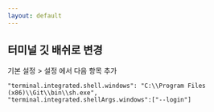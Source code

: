 ```yaml
---
layout: default 
---
```

## 터미널 깃 배쉬로 변경
기본 설정 > 설정  에서 다음 항목 추가 
```
"terminal.integrated.shell.windows": "C:\\Program Files (x86)\\Git\\bin\\sh.exe",
"terminal.integrated.shellArgs.windows":["--login"]
```